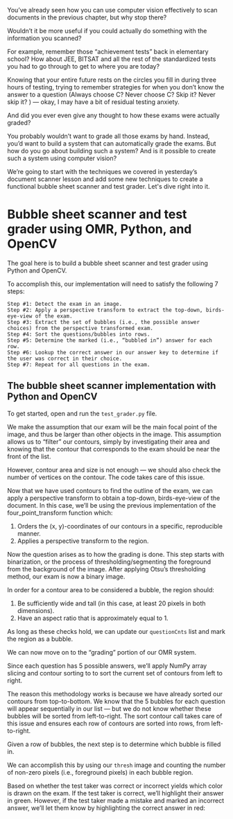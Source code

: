 You’ve already seen how you can use computer vision effectively to scan documents in the previous chapter, but why stop there?

Wouldn’t it be more useful if you could actually do something with the information you scanned?

For example, remember those “achievement tests” back in elementary school? How about JEE, BITSAT and all the rest of the standardized tests you had to go through to get to where you are today? 

Knowing that your entire future rests on the circles you fill in during three hours of testing, trying to remember strategies for when you don’t know the answer to a question (Always choose C? Never choose C? Skip it? Never skip it? ) — okay, I may have a bit of residual testing anxiety.

And did you ever even give any thought to how these exams were actually graded? 

You probably wouldn’t want to grade all those exams by hand. Instead, you’d want to build a system that can automatically grade the exams. But how do you go about building such a system? And is it possible to create such a system using computer vision?

We’re going to start with the techniques we covered in yesterday’s document scanner lesson and add some new techniques to create a functional bubble sheet scanner and test grader. Let's dive right into it.

# Bubble sheet scanner and test grader using OMR, Python, and OpenCV

The goal here is to build a bubble sheet scanner and test grader using Python and OpenCV.

To accomplish this, our implementation will need to satisfy the following 7 steps:

    Step #1: Detect the exam in an image.
    Step #2: Apply a perspective transform to extract the top-down, birds-eye-view of the exam.
    Step #3: Extract the set of bubbles (i.e., the possible answer choices) from the perspective transformed exam.
    Step #4: Sort the questions/bubbles into rows.
    Step #5: Determine the marked (i.e., “bubbled in”) answer for each row.
    Step #6: Lookup the correct answer in our answer key to determine if the user was correct in their choice.
    Step #7: Repeat for all questions in the exam.

## The bubble sheet scanner implementation with Python and OpenCV

To get started, open and run the ```test_grader.py``` file.

We make the assumption that our exam will be the main focal point of the image, and thus be larger than other objects in the image. This assumption allows us to “filter” our contours, simply by investigating their area and knowing that the contour that corresponds to the exam should be near the front of the list.

However, contour area and size is not enough — we should also check the number of vertices on the contour. The code takes care of this issue.

Now that we have used contours to find the outline of the exam, we can apply a perspective transform to obtain a top-down, birds-eye-view of the document.
In this case, we’ll be using the previous implementation of the four_point_transform function which:

  1. Orders the (x, y)-coordinates of our contours in a specific, reproducible manner.
  2. Applies a perspective transform to the region.
  
Now the question arises as to how the grading is done.
This step starts with binarization, or the process of thresholding/segmenting the foreground from the background of the image. After applying Otsu’s thresholding method, our exam is now a binary image.

In order for a contour area to be considered a bubble, the region should:

  1. Be sufficiently wide and tall (in this case, at least 20 pixels in both dimensions).
  2. Have an aspect ratio that is approximately equal to 1.

As long as these checks hold, we can update our ```questionCnts``` list and mark the region as a bubble.

We can now move on to the “grading” portion of our OMR system.

Since each question has 5 possible answers, we’ll apply NumPy array slicing and contour sorting to to sort the current set of contours from left to right.

The reason this methodology works is because we have already sorted our contours from top-to-bottom. We know that the 5 bubbles for each question will appear sequentially in our list — but we do not know whether these bubbles will be sorted from left-to-right. The sort contour call takes care of this issue and ensures each row of contours are sorted into rows, from left-to-right.

Given a row of bubbles, the next step is to determine which bubble is filled in.

We can accomplish this by using our ```thresh``` image and counting the number of non-zero pixels (i.e., foreground pixels) in each bubble region.

Based on whether the test taker was correct or incorrect yields which color is drawn on the exam. If the test taker is correct, we’ll highlight their answer in green. However, if the test taker made a mistake and marked an incorrect answer, we’ll let them know by highlighting the correct answer in red:
